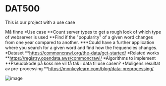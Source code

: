 # DAT500
This is our project with a use case

Må finne
*Use case
**Count server types to get a rough look of which type of webserver is used
**Find if the "popularity" of a given word changes from one year compared to another.
***Could have a further application where you search for a given word and find how the frequencies changes.
*Dataset
**https://commoncrawl.org/the-data/get-started/
*Related works
**https://registry.opendata.aws/commoncrawl/
*Algorithms to implement
**Pseudokode på koss me vil få tak i data til use casen?
*Muligens resultat av pre-processing
**https://monkeylearn.com/blog/data-preprocessing/

![image](https://user-images.githubusercontent.com/54265658/153588969-59dd6a26-3e9a-4273-ac38-b986775ee821.png)

